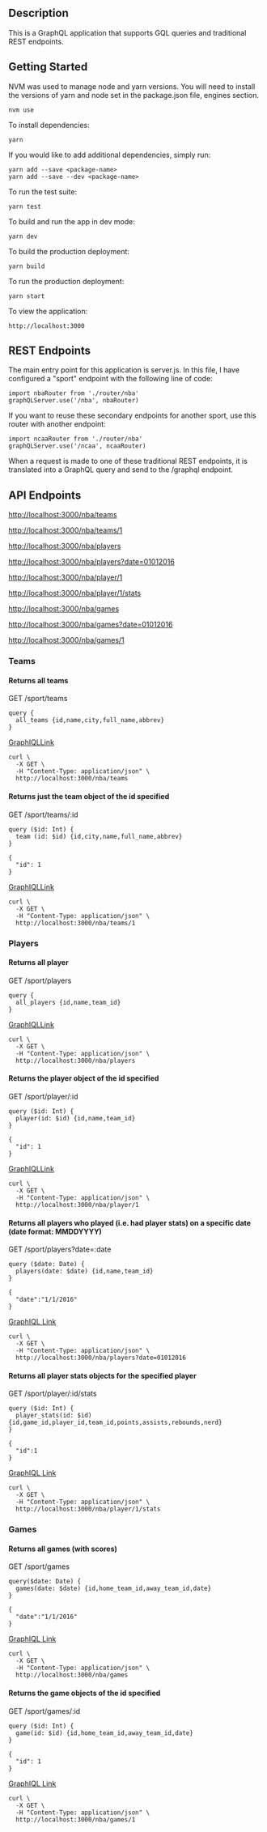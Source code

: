 ## Description
This is a GraphQL application that supports GQL queries and traditional REST endpoints.

## Getting Started
NVM was used to manage node and yarn versions.  You will need to install the versions of yarn and node set in the package.json file, engines section.

    nvm use

To install dependencies:

    yarn

If you would like to add additional dependencies, simply run:

    yarn add --save <package-name>
    yarn add --save --dev <package-name>

To run the test suite:

    yarn test

To build and run the app in dev mode:

    yarn dev

To build the production deployment:

    yarn build

To run the production deployment:

    yarn start

To view the application:

    http://localhost:3000

## REST Endpoints
The main entry point for this application is server.js.  In this file, I have configured a "sport" endpoint with the following line of code:
```
import nbaRouter from './router/nba'
graphQLServer.use('/nba', nbaRouter)
```

If you want to reuse these secondary endpoints for another sport, use this router with another endpoint:
```
import ncaaRouter from './router/nba'
graphQLServer.use('/ncaa', ncaaRouter)
```

When a request is made to one of these traditional REST endpoints, it is translated into a GraphQL query and send to the /graphql endpoint.

## API Endpoints

[http://localhost:3000/nba/teams](http://localhost:3000/nba/teams)

[http://localhost:3000/nba/teams/1](http://localhost:3000/nba/teams/1)

[http://localhost:3000/nba/players](http://localhost:3000/nba/players)

[http://localhost:3000/nba/players?date=01012016](http://localhost:3000/nba/players?date=01012016)

[http://localhost:3000/nba/player/1](http://localhost:3000/nba/player/1)

[http://localhost:3000/nba/player/1/stats](http://localhost:3000/nba/player/1/stats)

[http://localhost:3000/nba/games](http://localhost:3000/nba/games)

[http://localhost:3000/nba/games?date=01012016](http://localhost:3000/nba/games?date=01012016)

[http://localhost:3000/nba/games/1](http://localhost:3000/nba/games/1)

### Teams
#### Returns all teams
GET /sport/teams
```
query {
  all_teams {id,name,city,full_name,abbrev}
}
```
[GraphIQLLink](http://localhost:3000/graphiql?query=%0A%7B%0A%20%20all_teams%20%7Bid%2Cname%2Ccity%2Cfull_name%2Cabbrev%7D%0A%7D%0A)

```
curl \
  -X GET \
  -H "Content-Type: application/json" \
  http://localhost:3000/nba/teams
```

#### Returns just the team object of the id specified
GET /sport/teams/:id
```
query ($id: Int) {
  team (id: $id) {id,city,name,full_name,abbrev}
}
```
```
{
  "id": 1
}
```

[GraphIQLLink](http://localhost:3000/graphiql?query=%0Aquery%20(%24id%3A%20Int)%20%7B%20%0A%20%20team%20(id%3A%20%24id)%20%7Bid%2Ccity%2Cname%2Cfull_name%2Cabbrev%7D%0A%7D%0A&variables=%7B%0A%20%20%22id%22%3A1%0A%7D)

```
curl \
  -X GET \
  -H "Content-Type: application/json" \
  http://localhost:3000/nba/teams/1
```

### Players
#### Returns all player
GET /sport/players
```
query {
  all_players {id,name,team_id}
}
```
[GraphIQLLink](http://localhost:3000/graphiql?query=query%20%7B%0A%20%20all_players%20%7Bid%2Cname%2Cteam_id%7D%0A%7D%0A)

```
curl \
  -X GET \
  -H "Content-Type: application/json" \
  http://localhost:3000/nba/players
```

#### Returns the player object of the id specified
GET /sport/player/:id
```
query ($id: Int) {
  player(id: $id) {id,name,team_id}
}
```
```
{
  "id": 1
}
```
[GraphIQLLink](http://localhost:3000/graphiql?query=query%20(%24id%3A%20Int)%20%7B%0A%20%20player(id%3A%20%24id)%20%7Bid%2Cname%2Cteam_id%7D%0A%7D%0A&variables=%7B%0A%20%20%22id%22%3A%201%0A%7D%0A)

```
curl \
  -X GET \
  -H "Content-Type: application/json" \
  http://localhost:3000/nba/player/1
```

#### Returns all players who played (i.e. had player stats) on a specific date (date format: MMDDYYYY)
GET /sport/players?date=:date
```
query ($date: Date) {
  players(date: $date) {id,name,team_id}
}
```
```
{
  "date":"1/1/2016"
}
```
[GraphIQL Link](http://localhost:3000/graphiql?query=query%20(%24date%3A%20Date)%20%7B%0A%20%20players(date%3A%20%24date)%20%7Bid%2Cname%2Cteam_id%7D%0A%7D%0A&variables=%7B%0A%20%20%22date%22%3A%221%2F1%2F2016%22%0A%7D)

```
curl \
  -X GET \
  -H "Content-Type: application/json" \
  http://localhost:3000/nba/players?date=01012016
```

#### Returns all player stats objects for the specified player
GET /sport/player/:id/stats
```
query ($id: Int) {
  player_stats(id: $id) {id,game_id,player_id,team_id,points,assists,rebounds,nerd}
}
```
```
{
  "id":1
}
```
[GraphIQL Link](http://localhost:3000/graphiql?query=query%20(%24id%3A%20Int)%20%7B%0A%20%20player_stats(id%3A%20%24id)%20%7Bid%2Cgame_id%2Cplayer_id%2Cteam_id%2Cpoints%2Cassists%2Crebounds%2Cnerd%7D%0A%7D%0A&variables=%7B%0A%20%20%22id%22%3A1%0A%7D)

```
curl \
  -X GET \
  -H "Content-Type: application/json" \
  http://localhost:3000/nba/player/1/stats
```

### Games
#### Returns all games (with scores)
GET /sport/games
```
query($date: Date) {
  games(date: $date) {id,home_team_id,away_team_id,date}
}
```
```
{
  "date":"1/1/2016"
}
```
[GraphIQL Link](http://localhost:3000/graphiql?query=query(%24date%3A%20Date)%20%7B%0A%20%20games(date%3A%20%24date)%20%7Bid%2Chome_team_id%2Caway_team_id%2Cdate%7D%0A%7D%0A&variables=%7B%22date%22%3A%221%2F1%2F2016%22%7D)

```
curl \
  -X GET \
  -H "Content-Type: application/json" \
  http://localhost:3000/nba/games
```

#### Returns the game objects of the id specified
GET /sport/games/:id
```
query ($id: Int) {
  game(id: $id) {id,home_team_id,away_team_id,date}
}
```
```
{
  "id": 1
}
```
[GraphIQL Link](http://localhost:3000/graphiql?query=query%20(%24id%3A%20Int)%20%7B%0A%20%20game(id%3A%20%24id)%20%7Bid%2Chome_team_id%2Caway_team_id%2Cdate%7D%0A%7D%0A&variables=%7B%0A%20%20%22id%22%3A%20%221%22%0A%7D)

```
curl \
  -X GET \
  -H "Content-Type: application/json" \
  http://localhost:3000/nba/games/1
```
